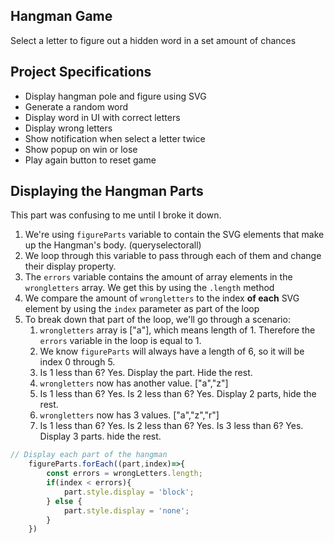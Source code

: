 ## Hangman Game

Select a letter to figure out a hidden word in a set amount of chances

## Project Specifications

- Display hangman pole and figure using SVG
- Generate a random word
- Display word in UI with correct letters
- Display wrong letters
- Show notification when select a letter twice
- Show popup on win or lose
- Play again button to reset game


## Displaying the Hangman Parts
This part was confusing to me until I broke it down. 
1. We're using `figureParts` variable to contain the SVG elements that make up the Hangman's body. (queryselectorall)
2. We loop through this variable to pass through each of them and change their display property.
3. The `errors` variable contains the amount of array elements in the `wrongletters` array. We get this by using the `.length` method
4. We compare the amount of `wrongletters` to the index **of each** SVG element by using the `index` parameter as part of the loop
5. To break down that part of the loop, we'll go through a scenario:
   1. `wrongletters` array is ["a"], which means length of 1. Therefore the `errors` variable in the loop is equal to 1.
   2. We know `figureParts` will always have a length of 6, so it will be index 0 through 5.
   3. Is 1 less than 6? Yes. Display the part. Hide the rest.
   4. `wrongletters` now has another value. ["a","z"]
   5. Is 1 less than 6? Yes. Is 2 less than 6? Yes. Display 2 parts, hide the rest.
   6. `wrongletters` now has 3 values. ["a","z","r"]
   7. Is 1 less than 6? Yes. Is 2 less than 6? Yes. Is 3 less than 6? Yes. Display 3 parts. hide the rest.

```javascript
// Display each part of the hangman
    figureParts.forEach((part,index)=>{
        const errors = wrongLetters.length;
        if(index < errors){
            part.style.display = 'block';
        } else {
            part.style.display = 'none';
        }
    })
```